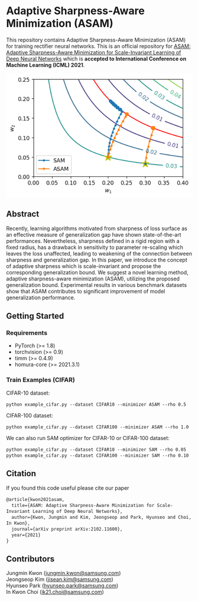 # Adaptive Sharpness-Aware Minimization (ASAM)

This repository contains Adaptive Sharpness-Aware Minimization (ASAM) for training rectifier neural networks.
This is an official repository for [ASAM: Adaptive Sharpness-Aware Minimization for Scale-Invariant Learning of Deep Neural Networks](https://arxiv.org/abs/2102.11600) which is **accepted to International Conference on Machine Learning (ICML) 2021**.

<p align="center">
  <img src="img/thumbnail.png" alt="Trajectories of SAM and ASAM" width="512"/>  
</p>


## Abstract
Recently, learning algorithms motivated from sharpness of loss surface as an effective measure of generalization gap have shown state-of-the-art performances. Nevertheless, sharpness defined in a rigid region with a fixed radius, has a drawback in sensitivity to parameter re-scaling which leaves the loss unaffected, leading to weakening of the connection between sharpness and generalization gap. In this paper, we introduce the concept of adaptive sharpness which is scale-invariant and propose the corresponding generalization bound. We suggest a novel learning method, adaptive sharpness-aware minimization (ASAM), utilizing the proposed generalization bound. Experimental results in various benchmark datasets show that ASAM contributes to significant improvement of model generalization performance.

## Getting Started
### Requirements
- PyTorch (>= 1.8)
- torchvision (>= 0.9)
- timm (>= 0.4.9)
- homura-core (>= 2021.3.1)

### Train Examples (CIFAR)
CIFAR-10 dataset:
```
python example_cifar.py --dataset CIFAR10 --minimizer ASAM --rho 0.5
```
CIFAR-100 dataset:
```
python example_cifar.py --dataset CIFAR100 --minimizer ASAM --rho 1.0
```
We can also run SAM optimizer for CIFAR-10 or CIFAR-100 dataset:
```
python example_cifar.py --dataset CIFAR10 --minimizer SAM --rho 0.05
python example_cifar.py --dataset CIFAR100 --minimizer SAM --rho 0.10
```

## Citation
If you found this code useful please cite our paper

```
@article{kwon2021asam,
  title={ASAM: Adaptive Sharpness-Aware Minimization for Scale-Invariant Learning of Deep Neural Networks},
  author={Kwon, Jungmin and Kim, Jeongseop and Park, Hyunseo and Choi, In Kwon},
  journal={arXiv preprint arXiv:2102.11600},
  year={2021}
}
```

## Contributors
Jungmin Kwon (jungmin.kwon@samsung.com)\
Jeongseop Kim (jisean.kim@samsung.com)\
Hyunseo Park (hyunseo.park@samsung.com)\
In Kwon Choi (ik21.choi@samsung.com)

